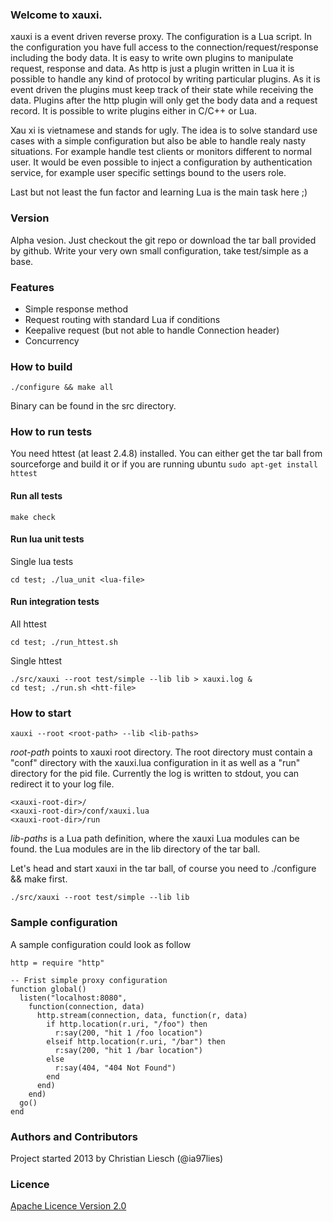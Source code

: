 ### Welcome to xauxi.
xauxi is a event driven reverse proxy. The configuration is a Lua script. In the configuration you have full access to the connection/request/response including the body data. It is easy to write own plugins to manipulate request, response and data. As http is just a plugin written in Lua it is possible to handle any kind of protocol by writing particular plugins. As it is event driven the plugins must keep track of their state while receiving the data. Plugins after the http plugin will only get the body data and a request record. It is possible to write plugins either in C/C++ or Lua.

Xau xi is vietnamese and stands for ugly. The idea is to solve standard use cases with a simple configuration but also be able to handle realy nasty situations. For example handle test clients or monitors different to normal user. It would be even possible to inject a configuration by authentication service, for example user specific settings bound to the users role.

Last but not least the fun factor and learning Lua is the main task here ;)

### Version
Alpha vesion. Just checkout the git repo or download the tar ball provided by github. Write your very own small configuration, take test/simple as a base.

### Features
* Simple response method
* Request routing with standard Lua if conditions 
* Keepalive request (but not able to handle Connection header)
* Concurrency

### How to build
```
./configure && make all
```
Binary can be found in the src directory.


### How to run tests 
You need httest (at least 2.4.8) installed. You can either get the tar ball from sourceforge and build it or if you are running ubuntu ```sudo apt-get install httest ```

#### Run all tests
```
make check
```

#### Run lua unit tests
Single lua tests
```
cd test; ./lua_unit <lua-file>
```

#### Run integration tests
All httest
```
cd test; ./run_httest.sh
```

Single httest
```
./src/xauxi --root test/simple --lib lib > xauxi.log &
cd test; ./run.sh <htt-file>
```

### How to start
```
xauxi --root <root-path> --lib <lib-paths>
```
*root-path* points to xauxi root directory. The root directory must contain a "conf" directory with the xauxi.lua configuration in it as well as a "run" directory for the pid file. Currently the log is written to stdout, you can redirect it to your log file.

```
<xauxi-root-dir>/
<xauxi-root-dir>/conf/xauxi.lua
<xauxi-root-dir>/run
```

*lib-paths* is a Lua path definition, where the xauxi Lua modules can be found. the Lua modules are in the lib directory of the tar ball.

Let's head and start xauxi in the tar ball, of course you need to ./configure && make first.
```
./src/xauxi --root test/simple --lib lib
```

### Sample configuration
A sample configuration could look as follow
```
http = require "http"

-- Frist simple proxy configuration 
function global()
  listen("localhost:8080",
    function(connection, data)
      http.stream(connection, data, function(r, data)
        if http.location(r.uri, "/foo") then
          r:say(200, "hit 1 /foo location")
        elseif http.location(r.uri, "/bar") then
          r:say(200, "hit 1 /bar location")
        else
          r:say(404, "404 Not Found")
        end
      end)
    end)
  go()
end
```

### Authors and Contributors
Project started 2013 by Christian Liesch (@ia97lies)

### Licence
[Apache Licence Version 2.0](http://www.apache.org/licenses/LICENSE-2.0)


